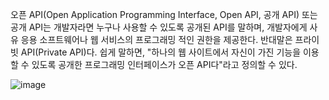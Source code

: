 오픈 API(Open Application Programming Interface, Open API, 공개 API) 또는 공개 API는 개발자라면 누구나 사용할 수 있도록 공개된 API를 말하며, 개발자에게 사유 응용 소프트웨어나 웹 서비스의 프로그래밍 적인 권한을 제공한다. 반대말은 프라이빗 API(Private API)다. 쉽게 말하면, "하나의 웹 사이트에서 자신이 가진 기능을 이용할 수 있도록 공개한 프로그래밍 인터페이스가 오픈 API다"라고 정의할 수 있다.

![image](https://github.com/HunMyeong/AndroidOpenAPI/assets/102712296/07ce2d8c-b4c0-4826-9771-9c7a225151cb)
